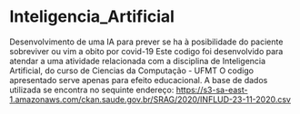 # Inteligencia_Artificial
Desenvolvimento de uma IA para prever se ha à posibilidade do paciente sobreviver ou vim a obito por covid-19
Este codigo foi desenvolvido para atendar a uma atividade relacionada com a disciplina de Inteligencia Artificial, do curso de Ciencias da Computação - UFMT
O codigo apresentado serve apenas para efeito educacional.
A base de dados utilizada se encontra no sequinte endereço:  https://s3-sa-east-1.amazonaws.com/ckan.saude.gov.br/SRAG/2020/INFLUD-23-11-2020.csv
